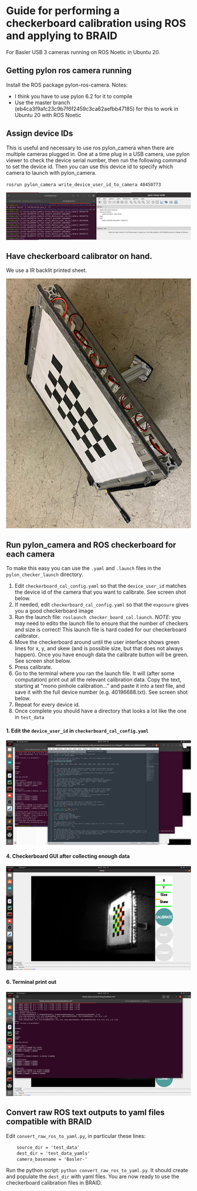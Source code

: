 # Guide for performing a checkerboard calibration using ROS and applying to BRAID

For Basler USB 3 cameras running on ROS Noetic in Ubuntu 20. 

## Getting pylon ros camera running

Install the ROS package pylon-ros-camera. Notes:
  * I think you have to use pylon 6.2 for it to compile
  * Use the master branch (eb4ca3f9afc23c9b7f6f2459c3ca62aefbb47185) for this to work in Ubuntu 20 with ROS Noetic

## Assign device IDs

This is useful and necessary to use ros pylon_camera when there are multiple cameras plugged in. One at a time plug in a USB camera, use pylon viewer to check the device serial number, then run the following command to set the device id. Then you can use this device id to specify which camera to launch with pylon_camera.

`rosrun pylon_camera write_device_user_id_to_camera 40450773`

![alt_text](images/write_device_id.png "write device id")

## Have checkerboard calibrator on hand. 

We use a IR backlit printed sheet. 

![alt_text](images/checkerboard.jpg "edit yaml")


## Run pylon_camera and ROS checkerboard for each camera

To make this easy you can use the `.yaml` and `.launch` files in the `pylon_checker_launch` directory. 
1. Edit `checkerboard_cal_config.yaml` so that the `device_user_id` matches the device id of the camera that you want to calibrate. See screen shot below.
2. If needed, edit `checkerboard_cal_config.yaml` so that the `exposure` gives you a good checkerboard image
3. Run the launch file: `roslaunch checker_board_cal.launch`. *NOTE*: you may need to edito the launch file to ensure that the number of checkers and size is correct! This launch file is hard coded for our checkerboard calibrator. 
4. Move the checkerboard around until the user interface shows green lines for x, y, and skew (and is possible size, but that does not always happen). Once you have enough data the calibrate button will be green. See screen shot below. 
5. Press calibrate.
6. Go to the terminal where you ran the launch file. It will (after some computation) print out all the relevant calibration data. Copy the text, starting at "mono pinhole calibration..." and paste it into a text file, and save it with the full device number (e.g. 40196688.txt). See screen shot below. 
7. Repeat for every device id. 
8. Once complete you should have a directory that looks a lot like the one in `test_data`


#### 1. Edit the `device_user_id` in `checkerboard_cal_config.yaml`
![alt_text](images/ros_checkerboard_calibration_yaml.png "edit yaml")

#### 4. Checkerboard GUI after collecting enough data
![alt_text](images/ros_checkerboard_calibration_gui.png "checkerboiard")

#### 6. Terminal print out
![alt_text](images/ros_checkerboard_calibration_output.png "terminal print out")

## Convert raw ROS text outputs to yaml files compatible with BRAID

Edit `convert_raw_ros_to_yaml.py`, in particular these lines:
```
    source_dir = 'test_data'
    dest_dir = 'test_data_yamls'
    camera_basename = 'Basler-'
```

Run the python script: `python convert_raw_ros_to_yaml.py`. It should create and populate the `dest_dir` with yaml files. You are now ready to use the checkerboard calibration files in BRAID. 